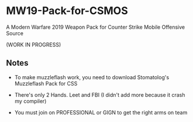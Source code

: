 # MW19-Pack-for-CSMOS
A Modern Warfare 2019 Weapon Pack for Counter Strike Mobile Offensive Source

(WORK IN PROGRESS)

## Notes
- To make muzzleflash work, you need to download Stomatolog's Muzzleflash Pack for CSS

- There's only 2 Hands. Leet and FBI (I didn't add more because it crash my compiler)

- You must join on PROFESSIONAL or GIGN to get the right arms on team

